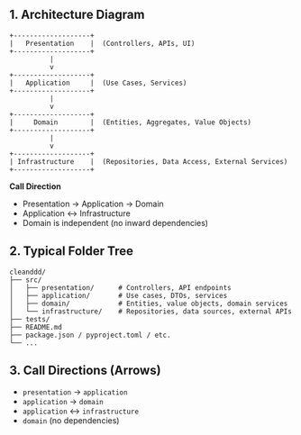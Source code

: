 ## 1. Architecture Diagram

```
+-------------------+
|   Presentation    |  (Controllers, APIs, UI)
+-------------------+
          |
          v
+-------------------+
|   Application     |  (Use Cases, Services)
+-------------------+
          |
          v
+-------------------+
|     Domain        |  (Entities, Aggregates, Value Objects)
+-------------------+
          |
          v
+-------------------+
| Infrastructure    |  (Repositories, Data Access, External Services)
+-------------------+
```
<b>Call Direction</b>
- Presentation -> Application -> Domain
- Application <-> Infrastructure
- Domain is independent (no inward dependencies)

## 2. Typical Folder Tree
```
cleanddd/
├── src/
│   ├── presentation/      # Controllers, API endpoints
│   ├── application/       # Use cases, DTOs, services
│   ├── domain/            # Entities, value objects, domain services
│   └── infrastructure/    # Repositories, data sources, external APIs
├── tests/
├── README.md
├── package.json / pyproject.toml / etc.
└── ...

```
## 3. Call Directions (Arrows)
- <code>presentation</code> -> <code>application</code>
- <code>application</code> -> <code>domain</code>
- <code>application</code> <-> <code>infrastructure</code>
- <code>domain</code> (no dependencies)